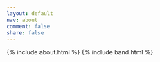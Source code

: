 ```yaml
---
layout: default
nav: about
comment: false
share: false
---
```


{% include about.html %}
{% include band.html %}
